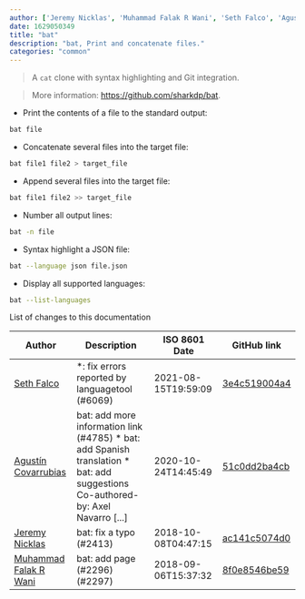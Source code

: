 ```yaml
---
author: ['Jeremy Nicklas', 'Muhammad Falak R Wani', 'Seth Falco', 'Agustín Covarrubias']
date: 1629050349
title: "bat"
description: "bat, Print and concatenate files."
categories: "common"
---
```

> A `cat` clone with syntax highlighting and Git integration.

> More information: <https://github.com/sharkdp/bat>.

- Print the contents of a file to the standard output:

```bash
bat file
```

- Concatenate several files into the target file:

```bash
bat file1 file2 > target_file
```

- Append several files into the target file:

```bash
bat file1 file2 >> target_file
```

- Number all output lines:

```bash
bat -n file
```

- Syntax highlight a JSON file:

```bash
bat --language json file.json
```

- Display all supported languages:

```bash
bat --list-languages
```
List of changes to this documentation


Author | Description | ISO 8601 Date | GitHub link
------|-----|-----|-----
[Seth Falco](mailto:seth@falco.fun) | *: fix errors reported by languagetool (#6069) | 2021-08-15T19:59:09 | [3e4c519004a4](https://github.com/tldr-pages/tldr/commit/3e4c519004a471c861cdc609fd7239ee3355671c)
[Agustín Covarrubias](mailto:agucova@gmail.com) | bat: add more information link (#4785) * bat: add Spanish translation * bat: add suggestions Co-authored-by: Axel Navarro [...] | 2020-10-24T14:45:49 | [51c0dd2ba4cb](https://github.com/tldr-pages/tldr/commit/51c0dd2ba4cbce05ceed443399619c0f53ab4c31)
[Jeremy Nicklas](mailto:jeremywnicklas@gmail.com) | bat: fix a typo (#2413) | 2018-10-08T04:47:15 | [ac141c5074d0](https://github.com/tldr-pages/tldr/commit/ac141c5074d0a8a937f345d24ffb8c82bd56495f)
[Muhammad Falak R Wani](mailto:falakreyaz@gmail.com) | bat: add page (#2296) (#2297) | 2018-09-06T15:37:32 | [8f0e8546be59](https://github.com/tldr-pages/tldr/commit/8f0e8546be59f8b55b4589fb6145a503ce9d0894)

